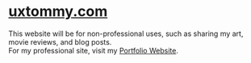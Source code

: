 # [uxtommy.com](https://uxtommy.com)
This website will be for non-professional uses, such as sharing my art, movie reviews, and blog posts.  
For my professional site, visit my [Portfolio Website](https://github.com/votommy/portfolio-website).
